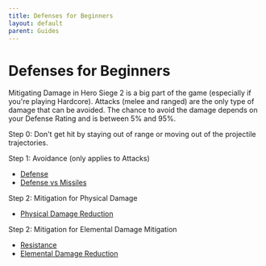 ```yaml
---
title: Defenses for Beginners
layout: default
parent: Guides
---
```


# Defenses for Beginners
Mitigating Damage in Hero Siege 2 is a big part of the game (especially if you're playing Hardcore). Attacks (melee and ranged) are the only type of damage that can be avoided. The chance to avoid the damage depends on your Defense Rating and is between 5% and 95%.

Step 0: Don't get hit by staying out of range or moving out of the projectile trajectories.

Step 1: Avoidance (only applies to Attacks)
- [Defense] 
- [Defense vs Missiles]

Step 2: Mitigation for Physical Damage 
- [Physical Damage Reduction]

Step 2: Mitigation for Elemental Damage Mitigation
- [Resistance]
- [Elemental Damage Reduction]


[Defense]: ../mechanics/stats.html#defense
[Physical Damage Reduction]: ../mechanics/stats.html#physical-damage-reduction
[Elemental Damage Reduction]: ../mechanics/stats.html#elemental-damage-reduction
[Defense vs Missiles]: ../mechanics/stats.html#defense-vs-missiles
[Resistance]: ../mechanics/stats.html#resistance